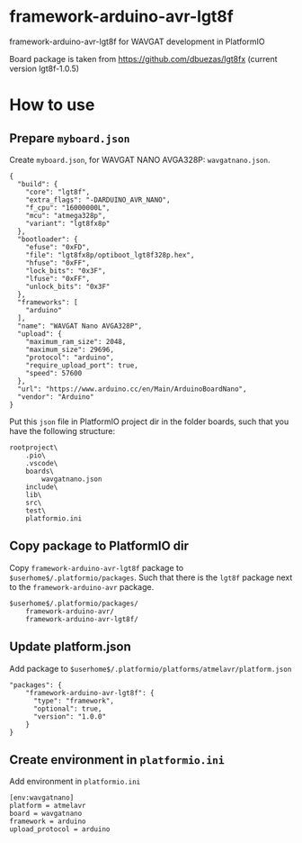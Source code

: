 # framework-arduino-avr-lgt8f
framework-arduino-avr-lgt8f for WAVGAT development in PlatformIO

Board package is taken from https://github.com/dbuezas/lgt8fx (current version lgt8f-1.0.5)

# How to use

## Prepare `myboard.json`
Create `myboard.json`, for WAVGAT NANO AVGA328P: `wavgatnano.json`.
```
{
  "build": {
    "core": "lgt8f",
    "extra_flags": "-DARDUINO_AVR_NANO",
    "f_cpu": "16000000L",
    "mcu": "atmega328p",
    "variant": "lgt8fx8p"
  },
  "bootloader": {
    "efuse": "0xFD",
    "file": "lgt8fx8p/optiboot_lgt8f328p.hex",
    "hfuse": "0xFF",
    "lock_bits": "0x3F",
    "lfuse": "0xFF",
    "unlock_bits": "0x3F"
  },
  "frameworks": [
    "arduino"
  ],
  "name": "WAVGAT Nano AVGA328P",
  "upload": {
    "maximum_ram_size": 2048,
    "maximum_size": 29696,
    "protocol": "arduino",
    "require_upload_port": true,
    "speed": 57600
  },
  "url": "https://www.arduino.cc/en/Main/ArduinoBoardNano",
  "vendor": "Arduino"
}
```
Put this `json` file in PlatformIO project dir in the folder boards, such that you have the following structure:
```
rootproject\
    .pio\
    .vscode\
    boards\
        wavgatnano.json
    include\
    lib\
    src\
    test\
    platformio.ini
```

## Copy package to PlatformIO dir
Copy `framework-arduino-avr-lgt8f` package to `$userhome$/.platformio/packages`. Such that there is the `lgt8f` package next to the `framework-arduino-avr` package.
```
$userhome$/.platformio/packages/
    framework-arduino-avr/
    framework-arduino-avr-lgt8f/
```

## Update platform.json
Add package to `$userhome$/.platformio/platforms/atmelavr/platform.json`
```
"packages": {
    "framework-arduino-avr-lgt8f": {
      "type": "framework",
      "optional": true,
      "version": "1.0.0"
    }
}
```


## Create environment in `platformio.ini`
Add environment in `platformio.ini`
```
[env:wavgatnano]
platform = atmelavr
board = wavgatnano
framework = arduino
upload_protocol = arduino
```
<!-- framework-package = framework-arduino-avr-lgt8f @ https://github.com/rick3rt/framework-arduino-avr-lgt8f.git -->